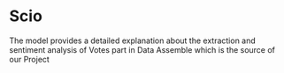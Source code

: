 # Scio
The model provides a detailed explanation about the extraction and sentiment analysis of Votes part  in Data Assemble which is the source of our Project
